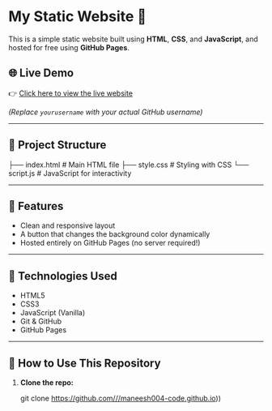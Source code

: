 # My Static Website 🚀

This is a simple static website built using **HTML**, **CSS**, and **JavaScript**, and hosted for free using **GitHub Pages**.

## 🌐 Live Demo

👉 [Click here to view the live website](https://maneesh004-code.github.io)

*(Replace `yourusername` with your actual GitHub username)*

---

## 📁 Project Structure
├── index.html # Main HTML file
├── style.css # Styling with CSS
└── script.js # JavaScript for interactivity

---

## 🧠 Features

- Clean and responsive layout
- A button that changes the background color dynamically
- Hosted entirely on GitHub Pages (no server required!)

---

## 📌 Technologies Used

- HTML5
- CSS3
- JavaScript (Vanilla)
- Git & GitHub
- GitHub Pages

---

## 🚀 How to Use This Repository

1. **Clone the repo:**

   git clone https://github.com///maneesh004-code.github.io))

